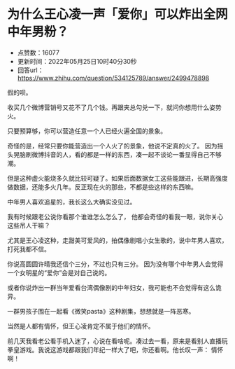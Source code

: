 # 为什么王心凌一声「爱你」可以炸出全网中年男粉？
- 点赞数：16077
- 更新时间：2022年05月25日10时40分30秒
- 回答url：https://www.zhihu.com/question/534125789/answer/2499478898
<body>
 <p data-pid="ZvyJmx4j">假的呗。</p>
 <p data-pid="JMVIUXqE">收买几个微博营销号又花不了几个钱。再跟夹总勾兑一下，就问你想用什么姿势火。</p>
 <p data-pid="2vgxPnAF">只要预算够，你可以营造任意一个人已经火遍全国的景象。</p>
 <p data-pid="Teqma77Z">奇怪的是，经常只要你能营造出一个人火了的景象，他说不定真的火了。 因为摇头晃脑刷微博抖音的人，看的都是一样的东西，凑一起不谈论一番显得自己不够潮。</p>
 <p data-pid="DoYel6YT">但是这种虚火能烧多久就比较可疑了。如果后面数据女工这些能跟进，长期高强度做数据，还能多火几年。反正现在火的那些，不都是些这样的东西嘛。</p>
 <p data-pid="ZYl2M3MY">中年男人喜欢追星的，我长这么大确实没见过。</p>
 <p data-pid="uy-jf2jZ">我有时候跟老公说你看那个谁谁怎么怎么了， 他都会奇怪的看我一眼，说你关心这些吊人干嘛？</p>
 <p data-pid="LedW8Ti8">尤其是王心凌这种，走甜美可爱风的，拍偶像剧唱小女生歌的，说中年男人喜欢，打死我都不信。</p>
 <p data-pid="InTUbEOv">你说高圆圆许晴我还信个三分，不过也只有三分。 因为没有哪个中年男人会觉得一个女明星的“爱你”会是对自己说的。</p>
 <p data-pid="rMG0kHDR">或者你说炸出一群当年爱看台湾偶像剧的中年妇女，我可能也不会觉得有这么诡异。</p>
 <p data-pid="mSApFhKq">一群男孩子围在一起看《微笑pasta》这种剧集，想想就是一阵恶寒。</p>
 <p data-pid="SrBlZfpN">当然是人都有情怀，但王心凌肯定不属于他们的情怀。</p>
 <p data-pid="GUKMAMI5">前几天我看老公看手机入迷了，心说在看啥呢。凑过去一看，原来是看别人直播玩拳皇游戏。我说这游戏都跟我们年纪一样大了吧，你还看啊。他长叹一声： 情怀啊！</p>
 <p></p>
 <p></p>
 <p></p>
 <p></p>
 <p data-pid="taAxkQVC"></p>
</body>